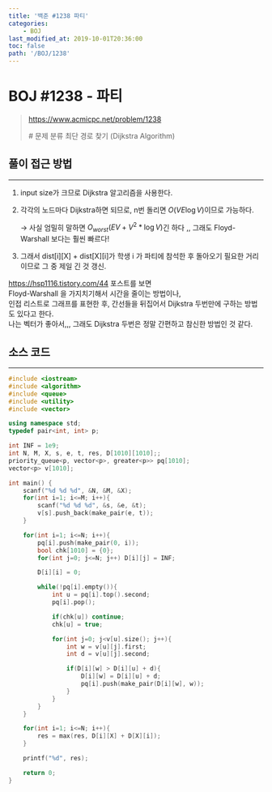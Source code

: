 ```yaml
---
title: '백준 #1238 파티'
categories:
    - BOJ
last_modified_at: 2019-10-01T20:36:00
toc: false
path: '/BOJ/1238'
---
```


# BOJ #1238 - 파티

> https://www.acmicpc.net/problem/1238
>
> \# 문제 분류
> 최단 경로 찾기 (Dijkstra Algorithm)

## 풀이 접근 방법

---

1. input size가 크므로 Dijkstra 알고리즘을 사용한다.

2. 각각의 노드마다 Dijkstra하면 되므로, n번 돌리면 $O(VE\log V)$이므로 가능하다.

    → 사실 엄밀히 말하면 $O_{worst}(EV+ V^2 * \log V)$긴 하다 ,, 그래도 Floyd-Warshall 보다는 훨씬 빠르다!

3. 그래서 dist\[i][X] + dist\[X][i]가 학생 i 가 파티에 참석한 후 돌아오기 필요한 거리이므로 그 중 제일 긴 것 갱신.

https://hsp1116.tistory.com/44 포스트를 보면<br>Floyd-Warshall 을 가지치기해서 시간을 줄이는 방법이나,<br>인접 리스트로 그래프를 표현한 후, 간선들을 뒤집어서 Dijkstra 두번만에 구하는 방법도 있다고 한다.<br>나는 벡터가 좋아서,,, 그래도 Dijkstra 두번은 정말 간편하고 참신한 방법인 것 같다.

## 소스 코드

---

```c++
#include <iostream>
#include <algorithm>
#include <queue>
#include <utility>
#include <vector>

using namespace std;
typedef pair<int, int> p;

int INF = 1e9;
int N, M, X, s, e, t, res, D[1010][1010];;
priority_queue<p, vector<p>, greater<p>> pq[1010];
vector<p> v[1010];

int main() {
    scanf("%d %d %d", &N, &M, &X);
    for(int i=1; i<=M; i++){
        scanf("%d %d %d", &s, &e, &t);
        v[s].push_back(make_pair(e, t));
    }

    for(int i=1; i<=N; i++){
        pq[i].push(make_pair(0, i));
        bool chk[1010] = {0};
        for(int j=0; j<=N; j++) D[i][j] = INF;

        D[i][i] = 0;

        while(!pq[i].empty()){
            int u = pq[i].top().second;
            pq[i].pop();

            if(chk[u]) continue;
            chk[u] = true;

            for(int j=0; j<v[u].size(); j++){
                int w = v[u][j].first;
                int d = v[u][j].second;

                if(D[i][w] > D[i][u] + d){
                    D[i][w] = D[i][u] + d;
                    pq[i].push(make_pair(D[i][w], w));
                }
            }
        }
    }

    for(int i=1; i<=N; i++){
        res = max(res, D[i][X] + D[X][i]);
    }

    printf("%d", res);

    return 0;
}
```
